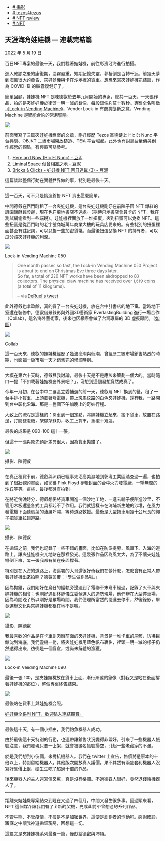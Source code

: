 +   [# 攝影](https://matters.town/tags/2315-%E6%94%9D%E5%BD%B1)
+   [# tezos4tezos](https://matters.town/tags/108623-tezos4tezos)
+   [# NFT review](https://matters.town/tags/105989-NFT-review)
+   [# NFT](https://matters.town/tags/7990-NFT)

## 天涯海角娃娃機 — 連載完結篇

2022 年 5 月 19 日

百日NFT專案的最後十天，我們載著娃娃機，前往彰濱沿海進行拍攝。

進入確診之後的康復期，腦霧嚴重，短期記憶失靈，夢裡倒是百轉千迴。前幾天夢到海風很大的黃昏、夾娃娃機與卡在沙地裡的貨車。想想來寫夾娃娃機完結篇，作為 COVID-19 的腦霧復健好了。

簡單回顧，娃娃機 NFT 是陳德叡於去年九月開始的專案，總共一百天，一天張作品，拍的是夾娃娃機於街頭一明一滅的錄像，每段錄像約莫十數秒。專案全名叫做[《Lock-in Vending Machine》](https://objkt.com/profile/deruei/created?fa2=KT1RJ6PbjHpwc3M5rw5s2Nbmefwbuwbdxton&type=)，Vendor Lock-in 有商業壟斷之意，Vending Machine 是智能合約的常用譬喻。

 ![](https://assets.matters.news/embed/b15b07d7-ab7a-4cf0-be14-36035d568add.png)

前面我寫了三篇夾娃娃機專案的文章，剛好經歷 Tezos 區塊鏈上 Hic Et Nunc 平台興衰、OBJKT 二級市場開放鑄造、TEIA 平台崛起。此外也有討論些量價與創作經營的觀點，有興趣可以參考。

1.  [Here and Now (Hic Et Nunc) - 豆泥](https://matters.news/@mashbean/188683)
2.  [Liminal Space 似曾相識之地 - 豆泥](https://matters.news/@mashbean/188686)
3.  [Bricks & Clicks - 娃娃機 NFT 百日連載 (3) - 豆泥](https://matters.news/@mashbean/206677)

這篇談談整個行動在實體世界做的事，特別是最後十天。

* * *

這一百天，可不只是鑄造銷售 NFT 賣出這麼簡單。

中間德叡在西門町租了一台夾娃娃機，這台夾娃娃機剛好在前陣子因 NFT 爆紅的詩園鹽酥雞旁邊，現在也在飛地書店不遠處。（期待飛地書店會員卡的 NFT，我在測試網偷看到一些端睨）。娃娃機裡面放了一堆扭蛋，夾到扭蛋可以兌換 NFT。這些扭蛋是從西門町的老字號商城萬年商業大樓的玩具店要來的。有些特別的扭蛋裡面甚至有註記詞，可以兌換一些加密貨幣。而最後扭蛋兌換 NFT 的持有者，可以瓜分該夾娃娃機的利潤。

 ![](https://assets.matters.news/embed/bc843a11-c910-48ad-9a91-f3ab0af2ec0d.jpeg)

Lock-in Vending Machine 050

> One month passed so fast, the Lock-in Vending Machine 050 Project is about to end on Christmas Eve three days later.  
> So far, a total of 226 NFT works have been airdropped to 83 collectors. The physical claw machine has received over 1,619 coins (a total of 11 kilograms).
> 
> – via [DeRuei's tweet](https://twitter.com/derueichen/status/1473592107202138112/photo/1)

此外德叡也拿盈餘，真的買了一台夾娃娃機，放在台中引書店的地下室。當時地下室還在裝修中，德叡借景錄影與外國3D藝術家 EverlastingBuilding 進行一場合作（Collab），這名海外藝術家，後來也因緣際會做了台灣專屬的 3D 虛擬房間。（[如圖](https://twitter.com/derueichen/status/1459561720364486657)）

 ![](https://assets.matters.news/embed/6e4751f7-87d7-431c-895f-22704a3e45fd.png)

Collab

這一百天來，德叡的娃娃機經歷了幾波高潮與低潮，曾經歷二級市場銷售熱烈的時期，也面臨一級市場一天才銷售完的慘澹時刻。

* * *

大概在第六十天時，德叡與我討論，最後十天是不是應該來策劃一個大的。當時隨口一提「不如載著娃娃機出外景吧？」，沒想到這個發想竟然成真了。

今年一月初，在台中中二選區立委補選的前一天，德叡用 NFT 換到的錢，租了一台手排小貨車、上頭載著發電機，帶上斑馬紋路的白色夾娃娃機，還有我，一路開到台中彰化沿海。那是一整個下午加晚上的奇妙行程。

大致上的流程是這樣的：開車到一個定點，將娃娃機立起來、搬下貨車，放置在路邊，打開發電機，架腳架錄影，收工上貨車，重複十幾遍。

最後的成果是 090-100 這十一張。

但這十一張與原先預計差異很大，因為貨車拋錨了。

 ![](https://assets.matters.news/embed/8c764d59-f6e3-4b88-828d-a9f8fd4dd46a.jpeg)

攝影．陳德叡

* * *

在真正租貨車前，德叡與沛穎已經事先沿高美濕地到彰濱工業區踏查過一遍，也拍到了很壯觀的畫面，如彷彿 Pink Floyd 專輯封面的台中火力發電廠、一望無際的沙丘等等。這些，最後都沒有拍到。

在將近傍晚時分，德叡想要將貨車開進一個沙地工地，一進去輪子便陷進沙里，不管用木板還是各式工具都起不了作用。我們就這樣卡在海埔新生地的沙堆，在風力發電機下面聽扇葉的淒厲呼嘯，等待道路救援。最後是大型拖車用幾十公尺長的繩子把貨車拉回道路。

 ![](https://assets.matters.news/embed/ad8bf52a-ee6f-47db-9c4d-0bf787e4d417.jpeg)

攝影．陳德叡

在拋錨之前，我們也記錄了一些不錯的畫面，比如在防波提旁、風車下、入海的道路上，讓夾娃娃機突兀地站在那裡發光。這幾張作品因為風太大，為了不讓夾娃娃機倒下來，每一張我都有躲在後面撐著。

特別是在入海的道路上，海巡署的大哥還很好奇我們在做什麼，怎麼會有正常人帶著娃娃機出來拍照？德叡回覆：「學生做作品啦。」

因為拋錨，我們剛好在烏日的鐵軌旁邊遇到了電聯車末班車經過，記錄了火車與夾娃娃機的相會；也剛好遇到林靜儀立委候選人的造勢現場，他們辦在大型停車場，因為時間晚了所以剛好是散場時間。我們便理所當然的開進去停車，然後錄影，畢竟選舉文化與夾娃娃機都很在地不是嗎。

 ![](https://assets.matters.news/embed/8ee1bab3-a291-4818-ba97-b2777f5a23b1.jpeg)

攝影．陳德叡

我最喜歡的作品是在卡車割肉廠前面的夾娃娃機，背景是一堆卡車的屍骸，彷彿巨鯨沈到海底。我們靈機一動，將夾娃娃機用藍色帆布裹住，裡頭一明一滅的樣子仍然透得出來，彷彿是一個盲盒，或尚未解體的漁獲。

 ![](https://assets.matters.news/embed/217fd755-8bbb-4ee8-831e-5514e7aa2d76.png)

Lock-in Vending Machine 090

最後一張 100，是夾娃娃機放在貨車上面，漸行漸遠的錄像（對我又是站在後面撐著娃娃機的那位），整個專案終告結束。

 ![](https://assets.matters.news/embed/e4aacf90-cb51-4a87-a45c-faffe6750d6e.jpeg)

最後站在貨車上與娃娃機合照。

[娃娃機全系列 NFT，歡迎點入連結觀賞。](https://www.akaswap.com/tz/tz1LZaY6p4uC7M4qb7MyzcChpaTJS6WMT8Qi?tab=creations&page=1&collections=hicetnunc)

* * *

最後這十天，有一個小插曲，我們釣魚機器人成功。

由於最後這十天特別的行動，也連帶讓銷售狀況變得非常好，引來了一些機器人帳號注意，我們發現只要一上架，就會被匿名帳號掃空，引起一些老藏家的不滿。

於是我們想到小伎倆，來對抗機器人。我們在 twitter 上宣告，售價將是原本的十倍以上，特別留給機器人，其他版次開放真人議價。果不其然有兩隻套利機器人沒寫好售價上限，硬生生吃了超過十倍的作品。

後來機器人的主人還寫信來罵，真是沒有格調。不過德叡人很好，竟然退錢給機器人了。

* * *

距離夾娃娃機專案結束到現在又過了四個月，中間又發生很多事。回過頭來看， NFT 這個媒介讓我們有了全新的契機，完成此前不曾想過的系列作品。

不管牛熊、不管疫情，不管是不是加密世界，這便是創作者的悸動吧。感謝確診，寤寐之中讓我神遊拋錨現場，回想這一切。

這篇文是夾娃娃機系列最後一篇，僅獻給德叡與沛穎。